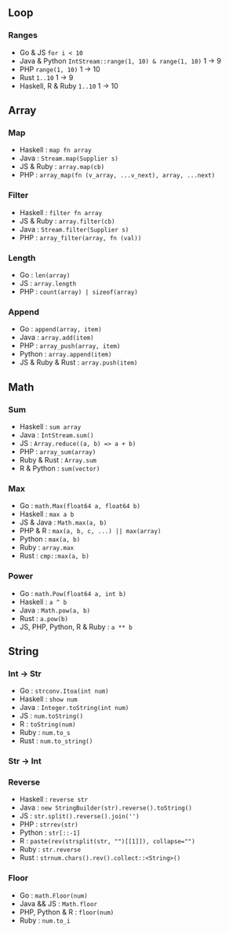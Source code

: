 ## Loop

### Ranges

-   Go & JS `for i < 10`
-   Java & Python `IntStream::range(1, 10) & range(1, 10)` 1 -> 9
-   PHP `range(1, 10)` 1 -> 10
-   Rust `1..10` 1 -> 9
-   Haskell, R & Ruby `1..10` 1 -> 10

## Array

### Map

-   Haskell : `map fn array`
-   Java : `Stream.map(Supplier s)`
-   JS & Ruby : `array.map(cb)`
-   PHP : `array_map(fn (v_array, ...v_next), array, ...next)`

### Filter

-   Haskell : `filter fn array`
-   JS & Ruby : `array.filter(cb)`
-   Java : `Stream.filter(Supplier s)`
-   PHP : `array_filter(array, fn (val))`

### Length

-   Go : `len(array)`
-   JS : `array.length`
-   PHP : `count(array) | sizeof(array)`

### Append

-   Go : `append(array, item)`
-   Java : `array.add(item)`
-   PHP : `array_push(array, item)`
-   Python : `array.append(item)`
-   JS & Ruby & Rust : `array.push(item)`

## Math

### Sum

-   Haskell : `sum array`
-   Java : `IntStream.sum()`
-   JS : `Array.reduce((a, b) => a + b)`
-   PHP : `array_sum(array)`
-   Ruby & Rust : `Array.sum`
-   R & Python : `sum(vector)`

### Max

-   Go : `math.Max(float64 a, float64 b)`
-   Haskell : `max a b`
-   JS & Java : `Math.max(a, b)`
-   PHP & R : `max(a, b, c, ...) || max(array)`
-   Python : `max(a, b)`
-   Ruby : `array.max`
-   Rust : `cmp::max(a, b)`

### Power

-   Go : `math.Pow(float64 a, int b)`
-   Haskell : `a ^ b`
-   Java : `Math.pow(a, b)`
-   Rust : `a.pow(b)`
-   JS, PHP, Python, R & Ruby : `a ** b`

## String

### Int -> Str

-   Go : `strconv.Itoa(int num)`
-   Haskell : `show num`
-   Java : `Integer.toString(int num)`
-   JS : `num.toString()`
-   R : `toString(num)`
-   Ruby : `num.to_s`
-   Rust : `num.to_string()`

### Str -> Int



### Reverse

-   Haskell : `reverse str`
-   Java : `new StringBuilder(str).reverse().toString()`
-   JS : `str.split().reverse().join('')`
-   PHP : `strrev(str)`
-   Python : `str[::-1]`
-   R : `paste(rev(strsplit(str, "")[[1]]), collapse="")`
-   Ruby : `str.reverse`
-   Rust : `strnum.chars().rev().collect::<String>()`

### Floor

-   Go : `math.Floor(num)`
-   Java && JS : `Math.floor`
-   PHP, Python & R : `floor(num)`
-   Ruby : `num.to_i`
